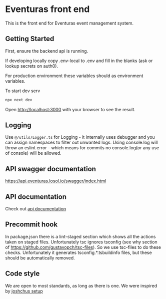 # Eventuras front end

This is the front end for Eventuras event management system.

## Getting Started

First, ensure the backend api is running.

If developing locally copy .env-local to .env and fill in the blanks (ask or lookup secrets on auth0).

For production environment these variables should as environment variables.

To start dev serv

```bash
npx next dev
```

Open [http://localhost:3000](http://localhost:3000) with your browser to see the result.

## Logging

Use `@/utils/Logger.ts` for Logging - it internally uses debugger and you can assign namespaces to filter out unwanted logs.
Using console.log will throw an eslint error - which means for commits no console.log(or any use of console) will be allowed.

## API swagger documentation

https://api.eventuras.losol.io/swagger/index.html

## API documentation

Check out [api documentation](src/utils/api/README.md)

## Precommit hook

In package.json there is a lint-staged section which shows all the actions taken on staged files.
Unfortunately tsc ignores tsconfig (see why section of https://github.com/gustavopch/tsc-files). So we use tsc-files to do these checks. Unfortunately it generates tsconfig.\*.tsbuildinfo files, but these should be automatically removed.

## Code style

We are open to most standards, as long as there is one. We were inspired by [joshchus setup](https://dev.to/joshchu/how-to-setup-prettier-eslint-husky-and-lint-staged-with-a-nextjs-and-typescript-project-i7b)
